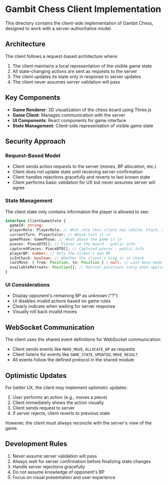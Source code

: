 # Gambit Chess Client Implementation

This directory contains the client-side implementation of Gambit Chess, designed to work with a server-authoritative model.

## Architecture

The client follows a request-based architecture where:

1. The client maintains a local representation of the visible game state
2. All state-changing actions are sent as requests to the server
3. The client updates its state only in response to server updates
4. The client never assumes server validation will pass

## Key Components

- **Game Renderer**: 3D visualization of the chess board using Three.js
- **Game Client**: Manages communication with the server
- **UI Components**: React components for game interface
- **State Management**: Client-side representation of visible game state

## Security Approach

### Request-Based Model

- Client sends action requests to the server (moves, BP allocation, etc.)
- Client does not update state until receiving server confirmation
- Client handles rejections gracefully and reverts to last known state
- Client performs basic validation for UX but never assumes server will agree

### State Management

The client state only contains information the player is allowed to see:

```typescript
interface ClientGameState {
  gameId: string;
  playerRole: PlayerRole; // What role this client has (white, black, spectator)
  currentTurn: PlayerColor; // Whose turn it is
  gamePhase: GamePhase; // What phase the game is in
  pieces: PieceDTO[]; // Pieces on the board - public info
  capturedPieces: PieceDTO[]; // Captured pieces - public info
  playerBP: number; // Only the client's own BP
  isInCheck: boolean; // Whether the client's king is in check
  lastMove: { from: Position, to: Position } | null; // Last move made
  availableRetreats: Position[]; // Retreat positions (only when applicable)
}
```

### UI Considerations

- Display opponent's remaining BP as unknown ("?")
- UI disables invalid actions based on game rules
- Clearly indicate when waiting for server response
- Visually roll back invalid moves

## WebSocket Communication

The client uses the shared event definitions for WebSocket communication:

- Client sends events like `MAKE_MOVE`, `ALLOCATE_BP` as requests
- Client listens for events like `GAME_STATE_UPDATED`, `MOVE_RESULT`
- All events follow the defined protocol in the shared module

## Optimistic Updates

For better UX, the client may implement optimistic updates:

1. User performs an action (e.g., moves a piece)
2. Client immediately shows the action visually
3. Client sends request to server
4. If server rejects, client reverts to previous state

However, the client must always reconcile with the server's view of the game.

## Development Rules

1. Never assume server validation will pass
2. Always wait for server confirmation before finalizing state changes
3. Handle server rejections gracefully
4. Do not assume knowledge of opponent's BP
5. Focus on visual presentation and user experience 